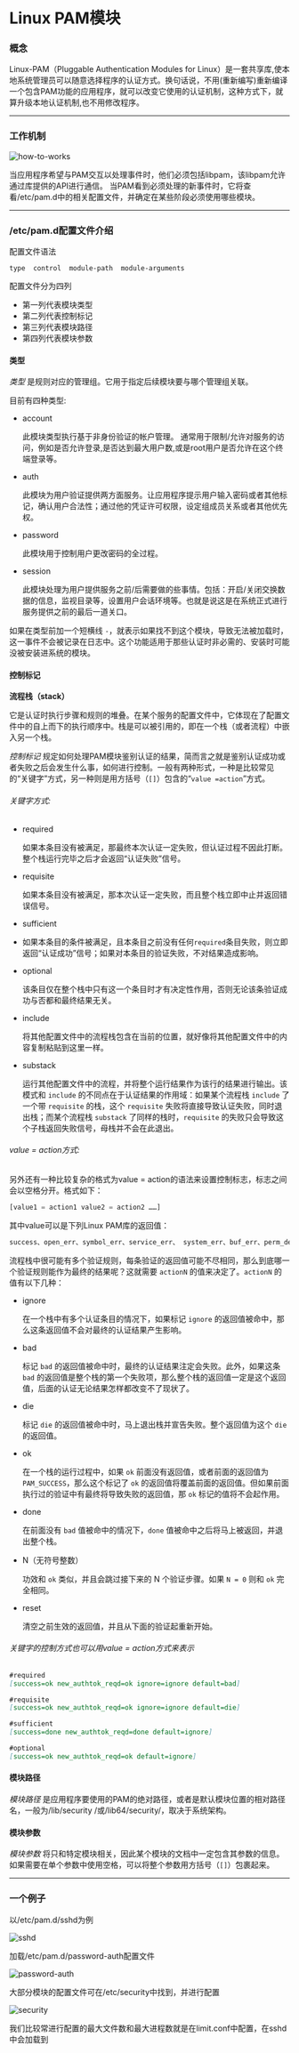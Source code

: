 # Linux PAM模块


### 概念

Linux-PAM（Pluggable Authentication Modules for Linux）是一套共享库,使本地系统管理员可以随意选择程序的认证方式。换句话说，不用(重新编写)重新编译一个包含PAM功能的应用程序，就可以改变它使用的认证机制，这种方式下，就算升级本地认证机制,也不用修改程序。

***

### 工作机制

![how-to-works](pam_works.png)

当应用程序希望与PAM交互以处理事件时，他们必须包括libpam，该libpam允许通过库提供的API进行通信。 当PAM看到必须处理的新事件时，它将查看/etc/pam.d中的相关配置文件，并确定在某些阶段必须使用哪些模块。

***

### /etc/pam.d配置文件介绍

配置文件语法

```
type  control  module-path  module-arguments
```

配置文件分为四列

* 第一列代表模块类型
* 第二列代表控制标记
* 第三列代表模块路径
* 第四列代表模块参数



#### 类型

*类型* 是规则对应的管理组。它用于指定后续模块要与哪个管理组关联。

目前有四种类型:

- account

  此模块类型执行基于非身份验证的帐户管理。 通常用于限制/允许对服务的访问，例如是否允许登录,是否达到最大用户数,或是root用户是否允许在这个终端登录等。

- auth

  此模块为用户验证提供两方面服务。让应用程序提示用户输入密码或者其他标记，确认用户合法性；通过他的凭证许可权限，设定组成员关系或者其他优先权。

- password

  此模块用于控制用户更改密码的全过程。

- session

  此模块处理为用户提供服务之前/后需要做的些事情。包括：开启/关闭交换数据的信息，监视目录等，设置用户会话环境等。也就是说这是在系统正式进行服务提供之前的最后一道关口。

如果在类型前加一个短横线 `-`，就表示如果找不到这个模块，导致无法被加载时，这一事件不会被记录在日志中。这个功能适用于那些认证时非必需的、安装时可能没被安装进系统的模块。

#### 控制标记

**流程栈（stack）**

它是认证时执行步骤和规则的堆叠。在某个服务的配置文件中，它体现在了配置文件中的自上而下的执行顺序中。栈是可以被引用的，即在一个栈（或者流程）中嵌入另一个栈。

*控制标记* 规定如何处理PAM模块鉴别认证的结果，简而言之就是鉴别认证成功或者失败之后会发生什么事，如何进行控制。一般有两种形式，一种是比较常见的“关键字”方式，另一种则是用方括号（`[]`）包含的“`value =action`”方式。

###### 关键字方式:

- required

  如果本条目没有被满足，那最终本次认证一定失败，但认证过程不因此打断。整个栈运行完毕之后才会返回“认证失败”信号。

- requisite

  如果本条目没有被满足，那本次认证一定失败，而且整个栈立即中止并返回错误信号。

- sufficient

- 如果本条目的条件被满足，且本条目之前没有任何`required`条目失败，则立即返回“认证成功”信号；如果对本条目的验证失败，不对结果造成影响。

- optional

  该条目仅在整个栈中只有这一个条目时才有决定性作用，否则无论该条验证成功与否都和最终结果无关。

- include

  将其他配置文件中的流程栈包含在当前的位置，就好像将其他配置文件中的内容复制粘贴到这里一样。

- substack

  运行其他配置文件中的流程，并将整个运行结果作为该行的结果进行输出。该模式和 `include` 的不同点在于认证结果的作用域：如果某个流程栈 `include` 了一个带 `requisite` 的栈，这个 `requisite` 失败将直接导致认证失败，同时退出栈；而某个流程栈 `substack` 了同样的栈时，`requisite` 的失败只会导致这个子栈返回失败信号，母栈并不会在此退出。

  

###### value = action方式:

另外还有一种比较复杂的格式为value = action的语法来设置控制标志，标志之间会以空格分开。格式如下：

```javascript
[value1 = action1 value2 = action2 ……]
```

其中value可以是下列Linux PAM库的返回值： 

```markdown
success、open_err、symbol_err、service_err、 system_err、buf_err、perm_denied、auth_err、cred_insufficient、authinfo_unavail、user_unknown、maxtries、new_authtok_reqd、acct_expired、 session_err、cred_unavail、cred_expired、cred_err、no_module_data、conv_err、 authtok_err、authtok_recover_err、authtok_lock_busy、authtok_disable_aging、 try_again、ignore、abort、authtok_expired、module_unknown、bad_item和default。其中，default代表其他所有没有明确说明的返回值。
```

流程栈中很可能有多个验证规则，每条验证的返回值可能不尽相同，那么到底哪一个验证规则能作为最终的结果呢？这就需要 `actionN` 的值来决定了。`actionN` 的值有以下几种：

* ignore

  在一个栈中有多个认证条目的情况下，如果标记 `ignore` 的返回值被命中，那么这条返回值不会对最终的认证结果产生影响。

* bad

  标记 `bad` 的返回值被命中时，最终的认证结果注定会失败。此外，如果这条 `bad` 的返回值是整个栈的第一个失败项，那么整个栈的返回值一定是这个返回值，后面的认证无论结果怎样都改变不了现状了。

* die

  标记 `die` 的返回值被命中时，马上退出栈并宣告失败。整个返回值为这个 `die` 的返回值。

* ok

  在一个栈的运行过程中，如果 `ok` 前面没有返回值，或者前面的返回值为 `PAM_SUCCESS`，那么这个标记了 `ok` 的返回值将覆盖前面的返回值。但如果前面执行过的验证中有最终将导致失败的返回值，那 `ok` 标记的值将不会起作用。

* done

  在前面没有 `bad` 值被命中的情况下，`done` 值被命中之后将马上被返回，并退出整个栈。

* N（无符号整数）

  功效和 `ok` 类似，并且会跳过接下来的 N 个验证步骤。如果 `N = 0` 则和 `ok` 完全相同。

* reset

  清空之前生效的返回值，并且从下面的验证起重新开始。

  

###### 关键字的控制方式也可以用value = action方式来表示

```markdown
#required
[success=ok new_authtok_reqd=ok ignore=ignore default=bad]

#requisite
[success=ok new_authtok_reqd=ok ignore=ignore default=die]

#sufficient
[success=done new_authtok_reqd=done default=ignore]

#optional
[success=ok new_authtok_reqd=ok default=ignore]
```



#### 模块路径

*模块路径* 是应用程序要使用的PAM的绝对路径，或者是默认模块位置的相对路径名，一般为/lib/security /或/lib64/security/，取决于系统架构。

#### 模块参数

*模块参数* 将只和特定模块相关，因此某个模块的文档中一定包含其参数的信息。如果需要在单个参数中使用空格，可以将整个参数用方括号（`[]`）包裹起来。

***

### 一个例子

以/etc/pam.d/sshd为例

![sshd](pam_ssh.jpg)

加载/etc/pam.d/password-auth配置文件

![password-auth](pam_password_auth.jpg)

大部分模块的配置文件可在/etc/security中找到，并进行配置

![security](pam_security.jpg)

我们比较常进行配置的最大文件数和最大进程数就是在limit.conf中配置，在sshd中会加载到
